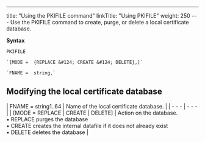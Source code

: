 ---
title: "Using  the PKIFILE command"
linkTitle: "Using PKIFILE"
weight: 250
--- Use the PKIFILE command to create, purge, or delete a local
certificate database.

****Syntax****

```
PKIFILE

`[MODE =  {REPLACE &#124; CREATE &#124; DELETE},]`

`FNAME =  string,`

```

## Modifying the local certificate database

| FNAME = string1..64 | Name of the local certificate database. |
| - - - | - - - |
| [MODE = REPLACE &#124; CREATE &#124; DELETE] | Action on the database.<br/> • REPLACE purges the database<br/> • CREATE creates the internal datafile if it does not already exist<br/> • DELETE deletes the database |

